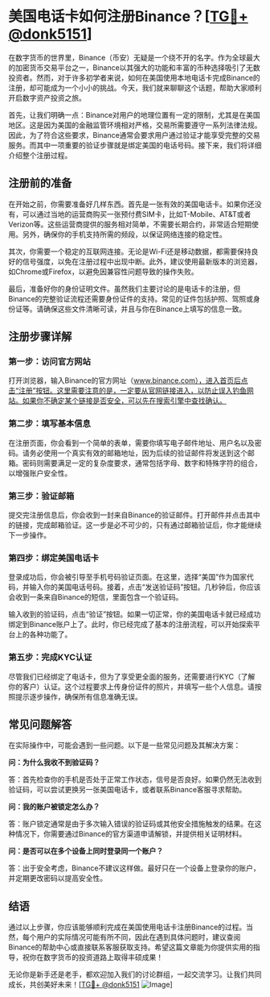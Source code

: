 # 美国电话卡如何注册Binance？[[TG💪+ @donk5151](https://t.me/s/donk5151)]

在数字货币的世界里，Binance（币安）无疑是一个绕不开的名字。作为全球最大的加密货币交易平台之一，Binance以其强大的功能和丰富的币种选择吸引了无数投资者。然而，对于许多初学者来说，如何在美国使用本地电话卡完成Binance的注册，却可能成为一个小小的挑战。今天，我们就来聊聊这个话题，帮助大家顺利开启数字资产投资之旅。

首先，让我们明确一点：Binance对用户的地理位置有一定的限制，尤其是在美国地区。这是因为美国的金融监管环境相对严格，交易所需要遵守一系列法律法规。因此，为了符合这些要求，Binance通常会要求用户通过验证才能享受完整的交易服务。而其中一项重要的验证步骤就是绑定美国的电话号码。接下来，我们将详细介绍整个注册过程。

## 注册前的准备

在开始之前，你需要准备好几样东西。首先是一张有效的美国电话卡。如果你还没有，可以通过当地的运营商购买一张预付费SIM卡，比如T-Mobile、AT&T或者Verizon等。这些运营商提供的服务相对简单，不需要长期合约，非常适合短期使用。另外，确保你的手机支持所需的频段，以保证网络连接的稳定性。

其次，你需要一个稳定的互联网连接。无论是Wi-Fi还是移动数据，都需要保持良好的信号强度，以免在注册过程中出现中断。此外，建议使用最新版本的浏览器，如Chrome或Firefox，以避免因兼容性问题导致的操作失败。

最后，准备好你的身份证明文件。虽然我们主要讨论的是电话卡的注册，但Binance的完整验证流程还需要身份证件的支持。常见的证件包括护照、驾照或身份证等。请确保这些文件清晰可读，并且与你在Binance上填写的信息一致。

## 注册步骤详解

### 第一步：访问官方网站

打开浏览器，输入Binance的官方网址（www.binance.com），进入首页后点击“注册”按钮。这里需要注意的是，一定要从官网链接进入，以防止误入钓鱼网站。如果你不确定某个链接是否安全，可以先在搜索引擎中查找确认。

### 第二步：填写基本信息

在注册页面，你会看到一个简单的表单，需要你填写电子邮件地址、用户名以及密码。请务必使用一个真实有效的邮箱地址，因为后续的验证邮件将发送到这个邮箱。密码则需要满足一定的复杂度要求，通常包括字母、数字和特殊字符的组合，以增强账户安全性。

### 第三步：验证邮箱

提交完注册信息后，你会收到一封来自Binance的验证邮件。打开邮件并点击其中的链接，完成邮箱验证。这一步是必不可少的，只有通过邮箱验证后，你才能继续下一步操作。

### 第四步：绑定美国电话卡

登录成功后，你会被引导至手机号码验证页面。在这里，选择“美国”作为国家代码，并输入你的美国电话号码。接着，点击“发送验证码”按钮。几秒钟后，你应该会收到一条来自Binance的短信，里面包含一个验证码。

输入收到的验证码，点击“验证”按钮。如果一切正常，你的美国电话卡就已经成功绑定到Binance账户上了。此时，你已经完成了基本的注册流程，可以开始探索平台上的各种功能了。

### 第五步：完成KYC认证

尽管我们已经绑定了电话卡，但为了享受更全面的服务，还需要进行KYC（了解你的客户）认证。这个过程要求上传身份证件的照片，并填写一些个人信息。请按照提示逐步操作，确保所有信息准确无误。

## 常见问题解答

在实际操作中，可能会遇到一些问题。以下是一些常见问题及其解决方案：

**问：为什么我收不到验证码？**

答：首先检查你的手机是否处于正常工作状态，信号是否良好。如果仍然无法收到验证码，可以尝试更换另一张美国电话卡，或者联系Binance客服寻求帮助。

**问：我的账户被锁定怎么办？**

答：账户锁定通常是由于多次输入错误的验证码或其他安全措施触发的结果。在这种情况下，你需要通过Binance的官方渠道申请解锁，并提供相关证明材料。

**问：是否可以在多个设备上同时登录同一个账户？**

答：出于安全考虑，Binance不建议这样做。最好只在一个设备上登录你的账户，并定期更改密码以提高安全性。

## 结语

通过以上步骤，你应该能够顺利完成在美国使用电话卡注册Binance的过程。当然，每个用户的实际情况可能有所不同，因此在遇到具体问题时，建议查阅Binance的帮助中心或直接联系客服获取支持。希望这篇文章能为你提供实用的指导，祝你在数字货币的投资道路上取得丰硕成果！

无论你是新手还是老手，都欢迎加入我们的讨论群组，一起交流学习。让我们共同成长，共创美好未来！[[TG💪+ @donk5151](https://t.me/s/donk5151) ![Image](https://i.postimg.cc/rwNCRYN7/Snipaste-2025-04-30-17-27-05.png)]